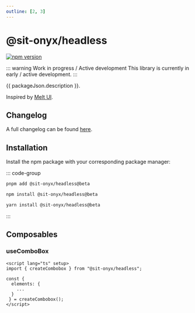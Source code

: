 ```yaml
---
outline: [2, 3]
---
```


<script lang="ts" setup>
import packageJson from "../../../../../packages/headless/package.json";
</script>

# @sit-onyx/headless

<div class="hide-external-link">

[![npm version](https://badge.fury.io/js/@sit-onyx%2Fheadless.svg)](https://www.npmjs.com/package/@sit-onyx/headless)

</div>

::: warning Work in progress / Active development
This library is currently in early / active development.
:::

{{ packageJson.description }}.

Inspired by [Melt UI](https://melt-ui.com).

## Changelog

A full changelog can be found [here](/development/packages/changelogs/headless).

## Installation

Install the npm package with your corresponding package manager:

::: code-group

```sh [pnpm]
pnpm add @sit-onyx/headless@beta
```

```sh [npm]
npm install @sit-onyx/headless@beta
```

```sh [yarn]
yarn install @sit-onyx/headless@beta
```

:::

## Composables

### useComboBox

```vue
<script lang="ts" setup>
import { createCombobox } from "@sit-onyx/headless";

const {
  elements: {
    ...
  }
 } = createCombobox();
</script>
```
